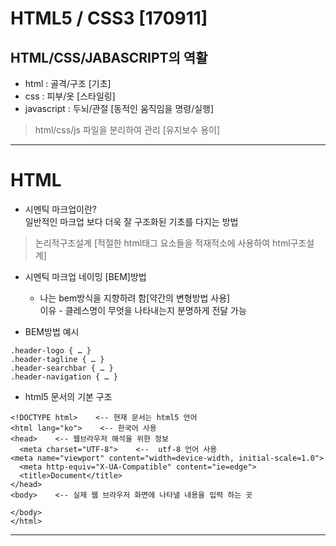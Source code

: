 # HTML5 / CSS3 [170911]
## HTML/CSS/JABASCRIPT의 역활  

* html : 골격/구조 [기초]
* css :  피부/옷 [스타일링]
* javascript : 두뇌/관절 [동적인 움직임을 명령/실행]
>html/css/js 파일을 분리하여 관리 [유지보수 용이]
  
---

# HTML
* 시멘틱 마크업이란?  
 일반적인 마크업 보다 더욱 잘 구조화된 기초를 다지는 방법  
 >논리적구조설계 [적절한 html태그 요소들을 적재적소에 사용하여 html구조설계]
* 시멘틱 마크업 네이밍 [BEM]방법  
  - 나는 bem방식을 지향하려 함[약간의 변형방법 사용]  
  이유 - 클레스명이 무엇을 나타내는지 분명하게 전달 가능  

* BEM방법 예시
 ```
.header-logo { … }
.header-tagline { … }
.header-searchbar { … }
.header-navigation { … }
 ```

* html5 문서의 기본 구조  

```
<!DOCTYPE html>    <-- 현재 문서는 html5 언어     
<html lang="ko">    <-- 한국어 사용 
<head>    <-- 웹브라우저 해석을 위한 정보    
  <meta charset="UTF-8">    <--  utf-8 언어 사용                                   <meta name="viewport" content="width=device-width, initial-scale=1.0">     
  <meta http-equiv="X-UA-Compatible" content="ie=edge">                      
  <title>Document</title>                                                    
</head>                                                             
<body>    <-- 실제 웹 브라우저 화면에 나타낼 내용을 입력 하는 곳
  
</body>
</html>
```

---

